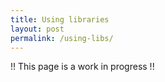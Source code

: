 ```yaml
---
title: Using libraries
layout: post
permalink: /using-libs/
---
```


!! This page is a work in progress !!

